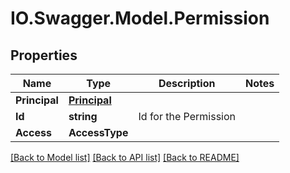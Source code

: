 # IO.Swagger.Model.Permission
## Properties

Name | Type | Description | Notes
------------ | ------------- | ------------- | -------------
**Principal** | [**Principal**](Principal.md) |  | 
**Id** | **string** | Id for the Permission | 
**Access** | **AccessType** |  | 

[[Back to Model list]](../README.md#documentation-for-models) [[Back to API list]](../README.md#documentation-for-api-endpoints) [[Back to README]](../README.md)

